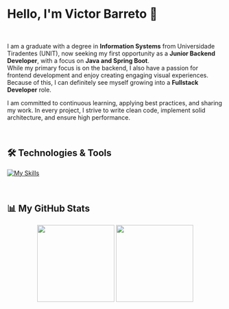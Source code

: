 # Hello, I'm Victor Barreto 👋

<br>

I am a graduate with a degree in **Information Systems** from Universidade Tiradentes (UNIT), now seeking my first opportunity as a **Junior Backend Developer**, with a focus on **Java and Spring Boot**.  
While my primary focus is on the backend, I also have a passion for frontend development and enjoy creating engaging visual experiences. Because of this, I can definitely see myself growing into a **Fullstack Developer** role.

I am committed to continuous learning, applying best practices, and sharing my work. In every project, I strive to write clean code, implement solid architecture, and ensure high performance.

<br>

## 🛠️ Technologies & Tools

[![My Skills](https://skillicons.dev/icons?i=java,spring,python,javascript,html,css,react,mysql,git)](https://skillicons.dev)

<br>

## 📊 My GitHub Stats

<p align="center">
  <img height="180em" src="https://github-readme-stats.vercel.app/api?username=V1ct0rSb&show_icons=true&theme=tokyonight&include_all_commits=true&count_private=true"/>
  <img height="180em" src="https://github-readme-stats.vercel.app/api/top-langs/?username=V1ct0rSb&layout=compact&langs_count=7&theme=tokyonight"/>
</p>
